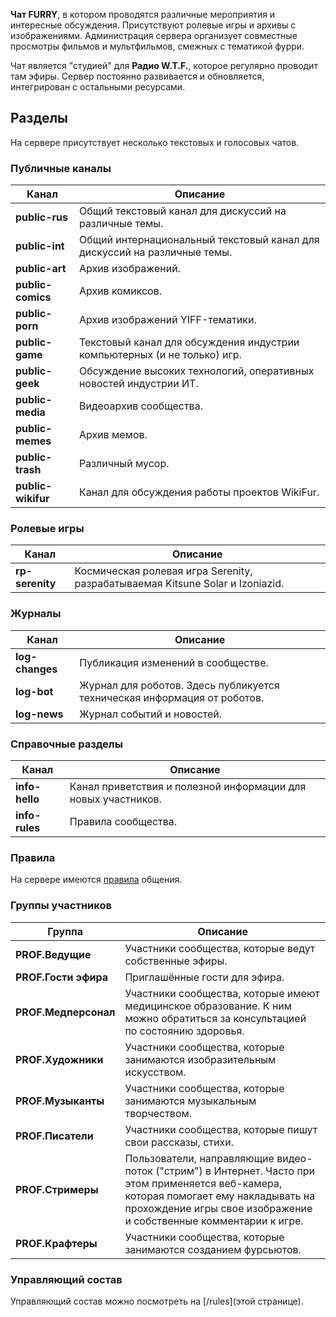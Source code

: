 **Чат FURRY**, в котором проводятся различные мероприятия и интересные обсуждения. Присутствуют ролевые игры и архивы с изображениями. Администрация сервера организует совместные просмотры фильмов и мультфильмов, смежных с тематикой фурри.

Чат является "студией" для **Радио W.T.F.**, которое регулярно проводит там эфиры. Сервер постоянно развивается и обновляется, интегрирован с остальными ресурсами.

## Разделы
На сервере присутствует несколько текстовых и голосовых чатов.

### Публичные каналы

Канал | Описание
----- | --------
**public-rus**      | Общий текстовый канал для дискуссий на различные темы.
**public-int**      | Общий интернациональный текстовый канал для дискуссий на различные темы.
**public-art**      | Архив изображений.
**public-comics**   | Архив комиксов.
**public-porn**     | Архив изображений YIFF-тематики.
**public-game**     | Текстовый канал для обсуждения индустрии компьютерных (и не только) игр.
**public-geek**     | Обсуждение высоких технологий, оперативных новостей индустрии ИТ.
**public-media**    | Видеоархив сообщества.
**public-memes**    | Архив мемов.
**public-trash**    | Различный мусор.
**public-wikifur**  | Канал для обсуждения работы проектов WikiFur.

### Ролевые игры

Канал | Описание
----- | --------
**rp-serenity** | Космическая ролевая игра Serenity, разрабатываемая Kitsune Solar и Izoniazid.

### Журналы

Канал | Описание
----- | --------
**log-changes** | Публикация изменений в сообществе.
**log-bot**     | Журнал для роботов. Здесь публикуется техническая информация от роботов.
**log-news**    | Журнал событий и новостей.

### Справочные разделы

Канал | Описание
----- | --------
**info-hello** | Канал приветствия и полезной информации для новых участников.
**info-rules** | Правила сообщества.

### Правила

На сервере имеются [правила](https://metainfo.github.io/rules/) общения.

### Группы участников

Группа | Описание
------ | --------
**PROF.Ведущие**        | Участники сообщества, которые ведут собственные эфиры.
**PROF.Гости эфира**    | Приглашённые гости для эфира.
**PROF.Медперсонал**    | Участники сообщества, которые имеют медицинское образование. К ним можно обратиться за консультацией по состоянию здоровья.
**PROF.Художники**      | Участники сообщества, которые занимаются изобразительным искусством.
**PROF.Музыканты**      | Участники сообщества, которые занимаются музыкальным творчеством.
**PROF.Писатели**       | Участники сообщества, которые пишут свои рассказы, стихи.
**PROF.Стримеры**       | Пользователи, направляющие видео-поток ("стрим") в Интернет. Часто при этом применяется веб-камера, которая помогает ему накладывать на прохождение игры свое изображение и собственные комментарии к игре.
**PROF.Крафтеры**       | Участники сообщества, которые занимаются созданием фурсьютов.

### Управляющий состав

Управляющий состав можно посмотреть на [/rules](этой странице).
